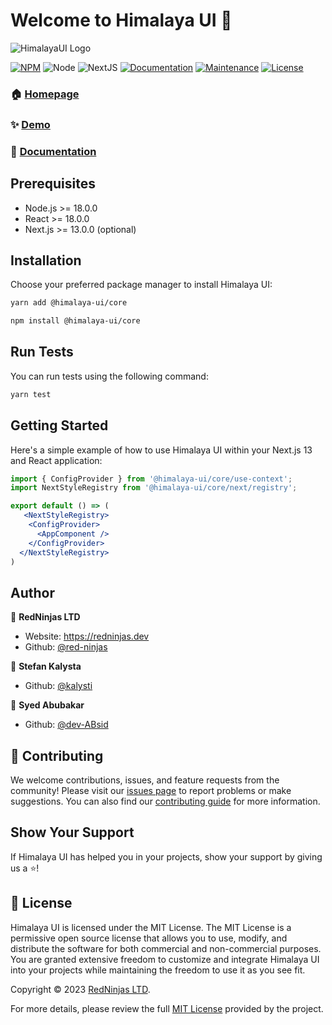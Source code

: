 # Welcome to Himalaya UI 👋

![HimalayaUI Logo](https://github.com/red-ninjas/himalaya-ui/blob/master/src/public/images/himalaya-banner-dark.png?raw=true)

[![NPM](https://img.shields.io/npm/v/@himalaya-ui/core.svg)](https://www.npmjs.com/package/@himalaya-ui/core)
![Node](https://img.shields.io/badge/node-%3E%3D18.0.0-blue.svg)
![NextJS](https://img.shields.io/badge/next-%3E%3D13.0.0-green.svg)
[![Documentation](https://img.shields.io/badge/documentation-yes-brightgreen.svg)](https://himalaya-ui.com)
[![Maintenance](https://img.shields.io/badge/Maintained%3F-yes-green.svg)](https://github.com/red-ninjas/himalaya-ui/graphs/commit-activity)
[![License](https://img.shields.io/github/license/red-ninjas/himalaya-ui)](https://github.com/red-ninjas/himalaya-ui/blob/master/LICENSE)

### 🏠 [Homepage](https://himalaya-ui.com)
### ✨ [Demo](https://github.com/red-ninjas/landing-page)
### 📘 [Documentation](https://himalaya-ui.com)


## Prerequisites

- Node.js >= 18.0.0
- React >= 18.0.0
- Next.js >= 13.0.0 (optional)

## Installation

Choose your preferred package manager to install Himalaya UI:

```sh
yarn add @himalaya-ui/core
```
```sh
npm install @himalaya-ui/core
```

## Run Tests

You can run tests using the following command:

```sh
yarn test
```

## Getting Started

Here's a simple example of how to use Himalaya UI within your Next.js 13 and React application:

```jsx
import { ConfigProvider } from '@himalaya-ui/core/use-context';
import NextStyleRegistry from '@himalaya-ui/core/next/registry';

export default () => (
   <NextStyleRegistry>
    <ConfigProvider>
      <AppComponent />
    </ConfigProvider>
  </NextStyleRegistry>
)
```

## Author

👤 **RedNinjas LTD**

* Website: https://redninjas.dev
* Github: [@red-ninjas](https://github.com/red-ninjas)

👤 **Stefan Kalysta**

* Github: [@kalysti](https://github.com/kalysti)

👤 **Syed Abubakar**

* Github: [@dev-ABsid](https://github.com/dev-ABsid)

## 🤝 Contributing

We welcome contributions, issues, and feature requests from the community! Please visit our [issues page](https://github.com/red-ninjas/himalaya-ui/issues) to report problems or make suggestions. You can also find our [contributing guide](https://github.com/red-ninjas/himalaya-ui/blob/master/CONTRIBUTING.md) for more information.

## Show Your Support

If Himalaya UI has helped you in your projects, show your support by giving us a ⭐️!

## 📝 License

Himalaya UI is licensed under the MIT License. The MIT License is a permissive open source license that allows you to use, modify, and distribute the software for both commercial and non-commercial purposes. You are granted extensive freedom to customize and integrate Himalaya UI into your projects while maintaining the freedom to use it as you see fit.

Copyright © 2023 [RedNinjas LTD](https://github.com/red-ninjas).

For more details, please review the full [MIT License](https://github.com/red-ninjas/himalaya-ui/blob/master/LICENSE) provided by the project.
